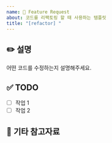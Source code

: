 ```yaml
---
name: 🎨 Feature Request
about: 코드를 리팩토링 할 때 사용하는 템플릿
title: "[refactor] "
---
```


## ✏️ 설명
어떤 코드를 수정하는지 설명해주세요.

## ✅ TODO
- [ ] 작업 1
- [ ] 작업 2

## 📎 기타 참고자료
